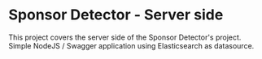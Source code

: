 # Sponsor Detector - Server side

This project covers the server side of the Sponsor Detector's project.  
Simple NodeJS / Swagger application using Elasticsearch as datasource.  
